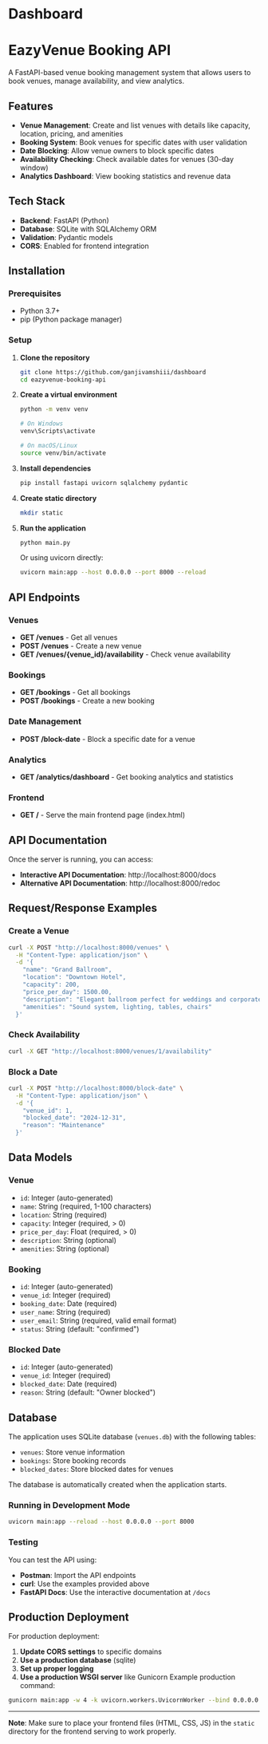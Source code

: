 # Dashboard
# EazyVenue Booking API

A FastAPI-based venue booking management system that allows users to book venues, manage availability, and view analytics.

## Features

- **Venue Management**: Create and list venues with details like capacity, location, pricing, and amenities
- **Booking System**: Book venues for specific dates with user validation
- **Date Blocking**: Allow venue owners to block specific dates
- **Availability Checking**: Check available dates for venues (30-day window)
- **Analytics Dashboard**: View booking statistics and revenue data

## Tech Stack

- **Backend**: FastAPI (Python)
- **Database**: SQLite with SQLAlchemy ORM
- **Validation**: Pydantic models
- **CORS**: Enabled for frontend integration

## Installation

### Prerequisites

- Python 3.7+
- pip (Python package manager)

### Setup

1. **Clone the repository**
   ```bash
   git clone https://github.com/ganjivamshiii/dashboard
   cd eazyvenue-booking-api
   ```

2. **Create a virtual environment**
   ```bash
   python -m venv venv
   
   # On Windows
   venv\Scripts\activate
   
   # On macOS/Linux
   source venv/bin/activate
   ```

3. **Install dependencies**
   ```bash
   pip install fastapi uvicorn sqlalchemy pydantic
   ```

4. **Create static directory**
   ```bash
   mkdir static
   ```

5. **Run the application**
   ```bash
   python main.py
   ```

   Or using uvicorn directly:
   ```bash
   uvicorn main:app --host 0.0.0.0 --port 8000 --reload
   ```

## API Endpoints

### Venues

- **GET /venues** - Get all venues
- **POST /venues** - Create a new venue
- **GET /venues/{venue_id}/availability** - Check venue availability

### Bookings

- **GET /bookings** - Get all bookings
- **POST /bookings** - Create a new booking

### Date Management

- **POST /block-date** - Block a specific date for a venue

### Analytics

- **GET /analytics/dashboard** - Get booking analytics and statistics


### Frontend

- **GET /** - Serve the main frontend page (index.html)

## API Documentation

Once the server is running, you can access:

- **Interactive API Documentation**: http://localhost:8000/docs
- **Alternative API Documentation**: http://localhost:8000/redoc

## Request/Response Examples

### Create a Venue

```bash
curl -X POST "http://localhost:8000/venues" \
  -H "Content-Type: application/json" \
  -d '{
    "name": "Grand Ballroom",
    "location": "Downtown Hotel",
    "capacity": 200,
    "price_per_day": 1500.00,
    "description": "Elegant ballroom perfect for weddings and corporate events",
    "amenities": "Sound system, lighting, tables, chairs"
  }'
```

### Check Availability

```bash
curl -X GET "http://localhost:8000/venues/1/availability"
```

### Block a Date

```bash
curl -X POST "http://localhost:8000/block-date" \
  -H "Content-Type: application/json" \
  -d '{
    "venue_id": 1,
    "blocked_date": "2024-12-31",
    "reason": "Maintenance"
  }'
```

## Data Models

### Venue
- `id`: Integer (auto-generated)
- `name`: String (required, 1-100 characters)
- `location`: String (required)
- `capacity`: Integer (required, > 0)
- `price_per_day`: Float (required, > 0)
- `description`: String (optional)
- `amenities`: String (optional)

### Booking
- `id`: Integer (auto-generated)
- `venue_id`: Integer (required)
- `booking_date`: Date (required)
- `user_name`: String (required)
- `user_email`: String (required, valid email format)
- `status`: String (default: "confirmed")

### Blocked Date
- `id`: Integer (auto-generated)
- `venue_id`: Integer (required)
- `blocked_date`: Date (required)
- `reason`: String (default: "Owner blocked")

## Database

The application uses SQLite database (`venues.db`) with the following tables:

- `venues`: Store venue information
- `bookings`: Store booking records
- `blocked_dates`: Store blocked dates for venues

The database is automatically created when the application starts.


### Running in Development Mode

```bash
uvicorn main:app --reload --host 0.0.0.0 --port 8000
```

### Testing

You can test the API using:

- **Postman**: Import the API endpoints
- **curl**: Use the examples provided above
- **FastAPI Docs**: Use the interactive documentation at `/docs`

## Production Deployment

For production deployment:

1. **Update CORS settings** to specific domains
2. **Use a production database** (sqlite)
3. **Set up proper logging**
4. **Use a production WSGI server** like Gunicorn
Example production command:
```bash
gunicorn main:app -w 4 -k uvicorn.workers.UvicornWorker --bind 0.0.0.0:8000
```

---

**Note**: Make sure to place your frontend files (HTML, CSS, JS) in the `static` directory for the frontend serving to work properly.